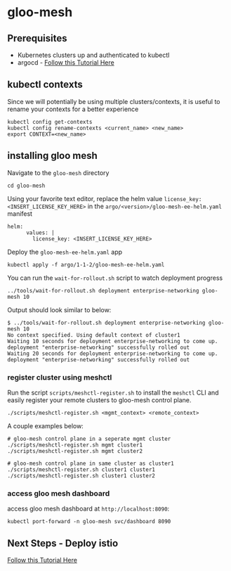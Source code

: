 # gloo-mesh

## Prerequisites
- Kubernetes clusters up and authenticated to kubectl
- argocd - [Follow this Tutorial Here](https://github.com/solo-io/gitops-library/tree/main/argocd)

## kubectl contexts
Since we will potentially be using multiple clusters/contexts, it is useful to rename your contexts for a better experience
```
kubectl config get-contexts
kubectl config rename-contexts <current_name> <new_name>
export CONTEXT=<new_name>
```

## installing gloo mesh
Navigate to the `gloo-mesh` directory
```
cd gloo-mesh
```

Using your favorite text editor, replace the helm value `license_key: <INSERT_LICENSE_KEY_HERE>` in the `argo/<version>/gloo-mesh-ee-helm.yaml` manifest
```
helm:
      values: |
        license_key: <INSERT_LICENSE_KEY_HERE>
```

Deploy the `gloo-mesh-ee-helm.yaml` app
```
kubectl apply -f argo/1-1-2/gloo-mesh-ee-helm.yaml
```

You can run the `wait-for-rollout.sh` script to watch deployment progress
```
../tools/wait-for-rollout.sh deployment enterprise-networking gloo-mesh 10
```

Output should look similar to below:
```
$ ../tools/wait-for-rollout.sh deployment enterprise-networking gloo-mesh 10
No context specified. Using default context of cluster1
Waiting 10 seconds for deployment enterprise-networking to come up.
deployment "enterprise-networking" successfully rolled out
Waiting 20 seconds for deployment enterprise-networking to come up.
deployment "enterprise-networking" successfully rolled out
```

### register cluster using meshctl
Run the script `scripts/meshctl-register.sh` to install the `meshctl` CLI and easily register your remote clusters to gloo-mesh control plane. 
```
./scripts/meshctl-register.sh <mgmt_context> <remote_context>
```

A couple examples below:
```
# gloo-mesh control plane in a seperate mgmt cluster
./scripts/meshctl-register.sh mgmt cluster1
./scripts/meshctl-register.sh mgmt cluster2

# gloo-mesh control plane in same cluster as cluster1
./scripts/meshctl-register.sh cluster1 cluster1
./scripts/meshctl-register.sh cluster1 cluster2
```

### access gloo mesh dashboard
access gloo mesh dashboard at `http://localhost:8090`:
```
kubectl port-forward -n gloo-mesh svc/dashboard 8090
```

## Next Steps - Deploy istio
[Follow this Tutorial Here](https://github.com/solo-io/gitops-library/tree/main/istio)